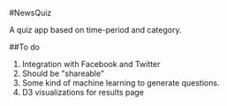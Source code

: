 #NewsQuiz

A quiz app based on time-period and category.

##To do

1. Integration with Facebook and Twitter
  1. Should be "shareable"
2. Some kind of machine learning to generate questions.
3. D3 visualizations for results page
